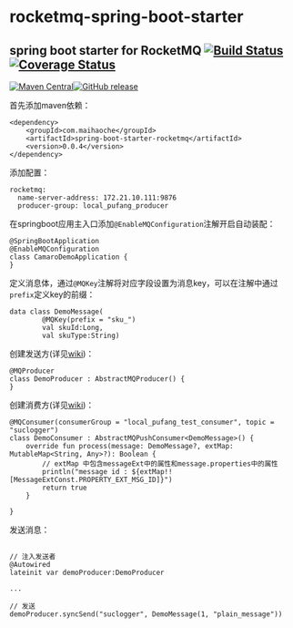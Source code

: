 # rocketmq-spring-boot-starter

## spring boot starter for RocketMQ [![Build Status](https://travis-ci.org/maihaoche/rocketmq-spring-boot-starter.svg?branch=master)](https://travis-ci.org/maihaoche/rocketmq-spring-boot-starter) [![Coverage Status](https://coveralls.io/repos/github/maihaoche/rocketmq-spring-boot-starter/badge.svg?branch=master)](https://coveralls.io/github/maihaoche/rocketmq-spring-boot-starter?branch=master)

<p><a href="http://search.maven.org/#search%7Cga%7C1%7Ccom.maihaoche"><img src="https://maven-badges.herokuapp.com/maven-central/com.maihaoche/spring-boot-starter-rocketmq/badge.svg" alt="Maven Central" style="max-width:100%;"></a><a href="https://github.com/maihaoche/rocketmq-spring-boot-starter/releases"><img src="https://camo.githubusercontent.com/795f06dcbec8d5adcfadc1eb7a8ac9c7d5007fce/68747470733a2f2f696d672e736869656c64732e696f2f62616467652f72656c656173652d646f776e6c6f61642d6f72616e67652e737667" alt="GitHub release" data-canonical-src="https://img.shields.io/badge/release-download-orange.svg" style="max-width:100%;"></a>

首先添加maven依赖：

```
<dependency>
    <groupId>com.maihaoche</groupId>
    <artifactId>spring-boot-starter-rocketmq</artifactId>
    <version>0.0.4</version>
</dependency>
```

添加配置：

```
rocketmq:
  name-server-address: 172.21.10.111:9876
  producer-group: local_pufang_producer
```

在springboot应用主入口添加`@EnableMQConfiguration`注解开启自动装配：

```
@SpringBootApplication
@EnableMQConfiguration
class CamaroDemoApplication {
}
```

定义消息体，通过`@MQKey`注解将对应字段设置为消息key，可以在注解中通过`prefix`定义key的前缀：

```
data class DemoMessage(
        @MQKey(prefix = "sku_")
        val skuId:Long,
        val skuType:String)

```

创建发送方(详见[wiki](https://github.com/maihaoche/rocketmq-spring-boot-starter/wiki/%E6%9C%80%E4%BD%B3%E5%AE%9E%E8%B7%B5-Provider))：

```
@MQProducer
class DemoProducer : AbstractMQProducer() {
}
```

创建消费方(详见[wiki](https://github.com/maihaoche/rocketmq-spring-boot-starter/wiki/%E6%9C%80%E4%BD%B3%E5%AE%9E%E8%B7%B5-Consumer))：

```
@MQConsumer(consumerGroup = "local_pufang_test_consumer", topic = "suclogger")
class DemoConsumer : AbstractMQPushConsumer<DemoMessage>() {
    override fun process(message: DemoMessage?, extMap: MutableMap<String, Any>?): Boolean {
        // extMap 中包含messageExt中的属性和message.properties中的属性
        println("message id : ${extMap!![MessageExtConst.PROPERTY_EXT_MSG_ID]}")
        return true
    }

}
```

发送消息：

```

// 注入发送者
@Autowired
lateinit var demoProducer:DemoProducer
    
...
    
// 发送
demoProducer.syncSend("suclogger", DemoMessage(1, "plain_message"))
    
```

